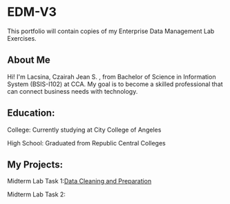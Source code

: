 # EDM-V3
This portfolio will contain copies of my Enterprise Data Management Lab Exercises.

## About Me
Hi! I'm Lacsina, Czairah Jean S. , from Bachelor of Science in Information System (BSIS-I102) at CCA. My goal is to become a skilled professional that can connect business needs with technology.
## Education:
College: Currently studying at City College of Angeles

High School: Graduated from Republic Central Colleges

## My Projects:
Midterm Lab Task 1:[Data Cleaning and Preparation](Midterm%20Lab%20Task%201/README.MD)

Midterm Lab Task 2:
